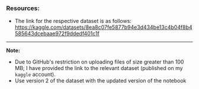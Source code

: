 ### Resources:
- The link for the respective dataset is as follows: https://kaggle.com/datasets/8ea8c07fe5877b94e3d434be13c4b04f8b4585643dcebaae972f9ddedf401c1f
---
**Note:** 
- Due to GitHub's restriction on uploading files of size greater than 100 MB; I have provided the link to the relevant dataset (published on my `kaggle` account).
- Use version 2 of the dataset with the updated version of the notebook
